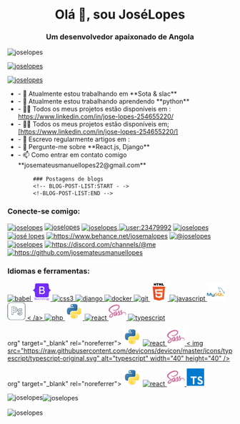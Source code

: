 <h1 align="center">Olá 👋, sou JoséLopes</h1>
 <h3 align="center">Um desenvolvedor apaixonado de Angola</h3>

 <p align="left"> <img
                src="https ://komarev.com/ghpvc/?username=joselopes&label=Profile%20views&color=0e75b6&style=flat"
                alt="joselopes" /> </p>
        <p align="left"> <a href="https:// github.com/ryo-ma/github-profile-trophy"><img
                    src="https://github-profile-trophy.vercel.app/?username=joselopes" alt="joselopes" /></a> </p>

 <p align="left"> <a href="https://twitter.com/joselopes" target="blank"><img
                        src="https://img.shields.io/twitter/ follow/joselopes?logo=twitter&style=for-the-badge"
                        alt="joselopes" /></a> </p>
             <ul>
                <li> - 🔭 Atualmente estou trabalhando em **Sota & slac**</li>
                <li> - 🌱 Atualmente estou trabalhando aprendendo **python**</li>
                <li> - 👨‍💻 Todos os meus projetos estão disponíveis em : <span>
                <a href="https://www.linkedin.com/in/jose-lopes-254655220/">https://www.linkedin.com/in/jose-lopes-254655220/</a> </span></li>

 <li> - 👨‍💻 Todos os meus projetos estão disponíveis em; <a href="https://www.linkedin.com/in/jose-lopes-254655220/"> [https://www.linkedin.com/in/jose-lopes-254655220/]</a></li>
  <li>  - 📝 Escrevo regularmente artigos em : </li>

<li>    - 💬 Pergunte-me sobre **React.js, Django**</li>
            <li>- 📫 Como entrar em contato comigo <a href="josemateusmanuellopes22@gmail.com"></a>**josemateusmanuellopes22@gmail.com**</li>
 </ul>
        

        

            
        
            ### Postagens de blogs
            <!-- BLOG-POST-LIST:START - ->
            <!-BLOG-POST-LIST:END -->

 <h3 align="left">Conecte-se comigo:</h3>
            <p align="left">
                <a href="https://dev .to/joselopes" target="blank"><img align="center"
                        src="https://raw.githubusercontent.com/rahuldkjain/github-profile-readme-generator/master/src/images/icons/Social /devto.svg"
                        alt="joselopes" height="30" width="40" /></a>
                <a href="https://twitter.com/joselopes" target="blank"><img alinhar="center"
                        src="https://raw.githubusercontent.com/rahuldkjain/github-profile-readme-generator/master/src/images/icons/Social/twitter.svg"
                        alt="joselopes" height="30 " width="40" /></a>
                <a href="https://linkedin.com/in/joselopes" target="blank"><img align="center"
                        src="https://raw .githubusercontent.com/rahuldkjain/github-profile-readme-generator/master/src/images/icons/Social/linked-in-alt.svg"
                        alt="joselopes" height="30" width="40" /> </a>
                <a href="https://stackoverflow.com/users/user:23479992" target="blank"><img align="center"
                        src="https://raw.githubusercontent.com/rahuldkjain/github-profile-readme-generator/master/src/images/icons/Social/stack-overflow.svg"
                        alt="user:23479992" height="30" width="40" /></a>
                <a href="https://fb.com/joselopes" target="blank"><img align="center"
                        src="https://raw.githubusercontent.com/rahuldkjain/github-profile-readme- gerador/master/src/images/icons/Social/facebook.svg"
                        alt="joselopes" height="30" width="40" /></a>
                <a href="https://instagram.com/ jose lopes" target="blank"><img align="center"
                        src="https://raw.githubusercontent.com/rahuldkjain/github-profile-readme-generator/master/src/images/icons/Social/instagram .svg"
                        alt="josé lopes" height="30" width="40" /></a>
                <a href="https://www.behance.net/https://www.behance.net/josemalopes" target="blank"><img align="center"
                        src="https://raw.githubusercontent .com/rahuldkjain/github-profile-readme-generator/master/src/images/icons/Social/behance.svg"
                        alt="https://www.behance.net/josemalopes" height="30" width=" 40" /></a>
                <a href="https://medium.com/@joselopes" target="blank"><img align="center"
                        src="https://raw.githubusercontent.com/ rahuldkjain/github-profile-readme-generator/master/src/images/icons/Social/medium.svg"
                        alt="@joselopes" height="30" width="40" /></a>
                <a href="https://www.youtube.com/c/joselopes" target="blank"><img align="center"
                        src="https://raw.githubusercontent.com/rahuldkjain/github-profile-readme-generator /master/src/images/icons/Social/youtube.svg"
                        alt="joselopes" height="30" width="40" /></a>
                <a href="https://discord.gg/https ://discord.com/channels/@me" target="blank"><img align="center"
                        src="https://raw.githubusercontent.com/rahuldkjain/github-profile-readme-generator/master/ src/images/icons/Social/discord.svg"
                        alt="https://discord.com/channels/@me" height="30" width="40" /></a>
                <a href="/ https://github.com/josemateusmanuellopes" target="blank"><img align="center"
                        src="https://raw.githubusercontent.com/rahuldkjain/github-profile-readme-generator/master/src/ images/icons/Social/rss.svg"
                        alt="https://github.com/josemateusmanuellopes" height="30" width="40" /></a>
            </p>

 <h3 align="left">Idiomas e ferramentas:</h3>
            <p align="left"> <a href="https://babeljs.io/" target="_blank" rel="noreferrer"> <img
                        src="https://www.vectorlogo.zone/logos/ babeljs/babeljs-icon.svg" alt="babel" width="40"
                        height="40" /> </a> <a href="https://getbootstrap.com" target="_blank" rel=" noreferrer"> <img
                        src="https://raw.githubusercontent.com/devicons/devicon/master/icons/bootstrap/bootstrap-plain-wordmark.svg"
                        alt="bootstrap" width="40" height="40 " /> </a> <a href="https://www.w3schools.com/css/"
                    target="_blank" rel="noreferrer"> <img
                        src="https://raw.githubusercontent.com /devicons/devicon/master/icons/css3/css3-original-wordmark.svg"
                        alt="css3" width="40" height="40" /> </a> <a href="https://www .djangoproject.com/" target="_blank"
                    rel="noreferrer"> <img src="https://cdn.worldvectorlogo.com/logos/django.svg" alt="django" width="40"
                        height="40" /> </a> <a href="https://www.docker.com/" target="_blank" rel="noreferrer"> <img
                        src="https://raw.githubusercontent.com /devicons/devicon/master/icons/docker/docker-original-wordmark.svg"
                        alt="docker" width="40" height="40" /> </a> <a href="https://git -scm.com/" target="_blank"
                    rel="noreferrer"> <img src="https://www.vectorlogo.zone/logos/git-scm/git-scm-icon.svg" alt="git "
                        width="40" height="40" /> </a> <a href="https://www.w3.org/html/" target="_blank" rel="noreferrer">
                    <img src="https://raw.githubusercontent.com/devicons/devicon/master/icons/html5/html5-original-wordmark.svg"
                        alt="html5" width="40" height="40" /> </a> <a
                    href="https://developer.mozilla.org/en-US/docs/Web/JavaScript" target="_blank" rel="noreferrer"> <img
                        src="https://raw.githubusercontent.com /devicons/devicon/master/icons/javascript/javascript-original.svg"
                        alt="javascript" width="40" height="40" /> </a> <a href="https://www.mysql .com/" target="_blank"
                    rel="noreferrer"> <img
                        src="https://raw.githubusercontent.com/devicons/devicon/master/icons/mysql/mysql-original-wordmark.svg"
                        alt="mysql" width="40" height="40" /> </a> <a href="https://www.photoshop.com/en" target="_blank"
                    rel="noreferrer"> <img
                        src="https://raw.githubusercontent.com/devicons/devicon/master/icons/photoshop/photoshop-line.svg"
                        alt="photoshop" width="40" height="40" />
                    < /a> <a href="https://www.php.net" target="_blank" rel="noreferrer"> <img
                                src="https://raw.githubusercontent.com/devicons/devicon/master/ ícones/php/php-original.svg"
                                alt="php" width="40" height="40" /> </a> <a href="https://www.python.org" target="_blank "
                            rel="noreferrer"> <img
                                src="https://raw.githubusercontent.com/devicons/devicon/master/icons/python/python-original.svg"
                                alt="python" width="40" height="40" /> </a> <a href="https://reactjs.org/" target="_blank"
                            rel="noreferrer"> <img
                                src="https://raw.githubusercontent.com/devicons /devicon/master/icons/react/react-original-wordmark.svg"
                                alt="react" width="40" height="40" /> </a> <a href="https://sass-lang .com" target="_blank"
                            rel="noreferrer"> <img
                                src="https://raw.githubusercontent.com/devicons/devicon/master/icons/sass/sass-original.svg"
                                alt="sass" width="40" height="40" /> </a> <a href="https://www.typescriptlang.org/"
                            target="_blank" rel="noreferrer"> <img
                                src="https: //raw.githubusercontent.com/devicons/devicon/master/icons/typescript/typescript-original.svg"
                                alt="typescript" width="40" height="40" /> </a> </p>org" target="_blank" rel="noreferrer">
            <img src="https://raw.githubusercontent.com/devicons/devicon/master/icons/python/python-original.svg"
                alt="python" largura="40" height="40" /> </a> <a href="https://reactjs.org/" target="_blank"
                rel="noreferrer"> <img
                    src="https://raw .githubusercontent.com/devicons/devicon/master/icons/react/react-original-wordmark.svg"
                    alt="react" width="40" height="40" /> </a> <a href="https ://sass-lang.com" target="_blank"
                rel="noreferrer"> <img
                    src="https://raw.githubusercontent.com/devicons/devicon/master/icons/sass/sass-original.svg " alt="sass"
                    width="40" height="40" /> </a> <a href="https://www.typescriptlang.org/" target="_blank"
                rel="noreferrer">
                < img
                    src="https://raw.githubusercontent.com/devicons/devicon/master/icons/typescript/typescript-original.svg"
                    alt="typescript" width="40" height="40" />
 </a> </p>org" target="_blank" rel="noreferrer"> <img
                src="https://raw.githubusercontent.com/devicons/devicon/master/icons/python/python-original.svg"
                alt="python" largura="40" height="40" /> </a> <a href="https://reactjs.org/" target="_blank"
                rel="noreferrer"> <img
                    src="https://raw .githubusercontent.com/devicons/devicon/master/icons/react/react-original-wordmark.svg"
                    alt="react" width="40" height="40" /> </a> <a href="https ://sass-lang.com" target="_blank"
                rel="noreferrer"> <img
                    src="https://raw.githubusercontent.com/devicons/devicon/master/icons/sass/sass-original.svg " alt="sass"
                    width="40" height="40" /> </a> <a href="https://www.typescriptlang.org/" target="_blank"
                rel="noreferrer">
                <img src="https://raw.githubusercontent.com/devicons/devicon/master/icons/typescript/typescript-original.svg"
                    alt="typescript" width="40" height="40" /> </a> </p>

<p><img align="left"
                    src="https://github-readme-stats.vercel.app/api/top-langs?username=joselopes&show_icons=true&locale=en&layout=compact"
                    alt="joselopes" /> </p>

<p> <img align="center"
                    src="https://github-readme-stats.vercel.app/api?username=joselopes&show_icons=true&locale=en"
                    alt="joselopes" /> </p>

<p><img align="center" src="https://github-readme-streak-stats.herokuapp.com/?user=joselopes&"
                    alt="joselopes" /></p>

